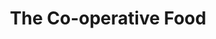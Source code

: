 ---
title: "The Co-operative Food"
url: /brighton-and-hove/the-co-operative-food/
shop: convenience
---